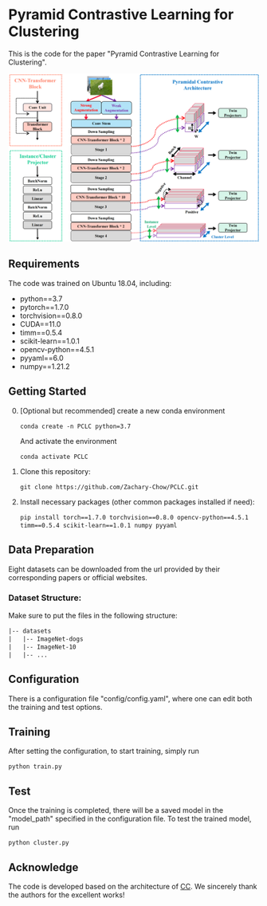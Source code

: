 
# Pyramid Contrastive Learning for Clustering

This is the code for the paper "Pyramid Contrastive Learning for Clustering".

<div align=center><img src="Figures/pclc.png"></div>


## Requirements

The code was trained on Ubuntu 18.04, including:
- python==3.7
- pytorch==1.7.0
- torchvision==0.8.0
- CUDA==11.0
- timm==0.5.4
- scikit-learn==1.0.1
- opencv-python==4.5.1
- pyyaml==6.0
- numpy==1.21.2



## Getting Started

0. [Optional but recommended] create a new conda environment

   ```
   conda create -n PCLC python=3.7
   ```

   And activate the environment
   
   ```
   conda activate PCLC
   ```

1. Clone this repository:

   ```
   git clone https://github.com/Zachary-Chow/PCLC.git
   ```

2. Install necessary packages (other common packages installed if need):

   ```
   pip install torch==1.7.0 torchvision==0.8.0 opencv-python==4.5.1 timm==0.5.4 scikit-learn==1.0.1 numpy pyyaml
   ```


## Data Preparation

Eight datasets can be downloaded from the url provided by their corresponding papers or official websites.


### Dataset Structure:

Make sure to put the files in the following structure:

```
|-- datasets
|   |-- ImageNet-dogs
|   |-- ImageNet-10
|   |-- ...
```


## Configuration

There is a configuration file "config/config.yaml", where one can edit both the training and test options.

## Training

After setting the configuration, to start training, simply run
```
python train.py
```

## Test

Once the training is completed, there will be a saved model in the "model_path" specified in the configuration file. To test the trained model, run

```
python cluster.py
```


[//]: # (# Citation)

[//]: # ()
[//]: # (If you find PCLC useful in your research, please consider citing:)

[//]: # (```)

[//]: # (@article{ling2022vision,)

[//]: # (  title={Vision Transformer for Contrastive Clustering},)

[//]: # (  author={Ling, Hua-Bao and Zhu, Bowen and Huang, Dong and Chen, Ding-Hua and Wang, Chang-Dong and Lai, Jian-Huang},)

[//]: # (  journal={arXiv preprint arXiv:2206.12925},)

[//]: # (  year={2022})

[//]: # (})

[//]: # (```)

## Acknowledge
The code is developed based on the architecture of [CC](https://github.com/XLearning-SCU/2021-AAAI-CC). We sincerely thank the authors for the excellent works!

